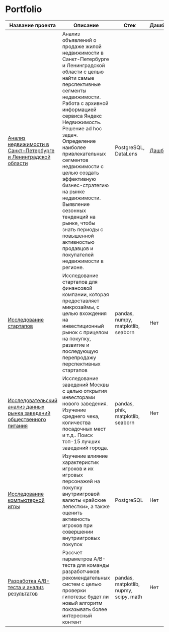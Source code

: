 # Portfolio
| Название проекта | Описание | Стек | Дашборд |
|------------------|----------|------|--------|
|[Анализ недвижимости в Санкт-Петербурге и Ленинградской области](Real%20Estate%20Market/)|Анализ объявлений о продаже жилой недвижимости в Санкт-Петербурге и Ленинградской области с целью найти самые перспективные сегменты недвижимости. Работа с архивной информацией сервиса Яндекс Недвижимость. Решение ad hoc задач. Определение наиболее привлекательных сегментов недвижимости с целью создать эффективную бизнес-стратегию на рынке недвижимости. Выявление сезонных тенденций на рынке, чтобы знать периоды с повышенной активностью продавцов и покупателей недвижимости в регионе.|PostgreSQL, DataLens|[Дашборд](https://datalens.ru/1d0yifggvpnen-dashbord-dlya-agentstva-nedvizhimosti)|
|[Исследование стартапов](Startup%20Research)|Исследование стартапов для финансовой компании, которая предоставляет микрозаймы, с целью вхождения на инвестиционный рынок с прицелом на покупку, развитие и последующую перепродажу перспективных стартапов|pandas, numpy, matplotlib, seaborn|Нет|
|[Исследовательский анализ данных рынка заведений общественного питания](Public%20Catering%20Establishments)|Исследование заведений Москвы с целью открытия инвесторами нового заведения. Изучение среднего чека, количества посадочных мест и т.д.. Поиск топ-15 лучших заведений города.|pandas, phik, matplotlib, seaborn|Нет|
|[Исследование компьютерной игры](Computer%20Game)|Изучение влияние характеристик игроков и их игровых персонажей на покупку внутриигровой валюты «райские лепестки», а также оценить активность игроков при совершении внутриигровых покупок|PostgreSQL|Нет|
|[Разработка A/B-теста и анализ результатов](Development%20of%20AB-test)|Рассчет параметров A/B-теста для команды разработчиков рекомендательных систем с целью проверки гипотезы: будет ли новый алгоритм показывать более интересный контент|pandas, matplotlib, nupmy, scipy, math|Нет|
